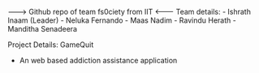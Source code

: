 ---> Github repo of team fs0ciety from IIT <---
Team details:
    - Ishrath Inaam (Leader)
    - Neluka Fernando
    - Maas Nadim
    - Ravindu Herath
    - Manditha Senadeera

Project Details: GameQuit
- An web based addiction assistance application